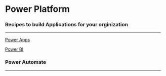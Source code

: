 # Power Platform

### Recipes to build Applications for your orginization

--------------------------
                                 
  [Power Apps](https://github.com/t0642k8/PowerPlatform/tree/master/PowerApps)
  
  

 [Power BI](https://github.com/t0642k8/PowerPlatform/tree/master/PowerBI) 


### Power Automate




----
